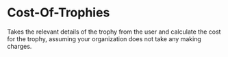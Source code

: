 # Cost-Of-Trophies
Takes the relevant details of the trophy from the user and calculate the cost for the trophy, assuming your organization does not take any making charges.
